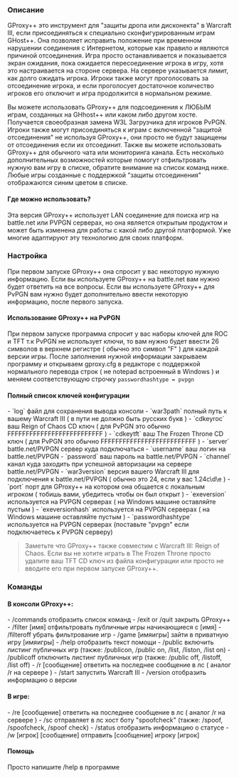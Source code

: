 <h3><a name="general"></a>Описание</h3>

<p>GProxy++ это инструмент для "защиты дропа или дисконекта" в Warcraft III, если присоединяться к специально сконфигурированным играм GHost++.
Она позволяет исправить положение при временном нарушении соединения с Интернетом, которые как правило и являются причиной отсоединения.
Игра просто останавливается и показывается экран ожидания, пока ожидается пересоединение игрока в игру, хотя это настраивается на стороне сервера.
На сервере указывается лимит, как долго ожидать игрока. Игроки также могут проголосовать за отсоединение игрока, и если проголосует достаточное количество игроков его отключит и игра продолжится в нормальном режиме.</p>

<p>Вы можете использовать GProxy++ для подсоединения к ЛЮБЫМ играм, созданных на GHhost++ или каком либо другом хосте. Получается своеобразная замена W3L Загрузчика для игроков PvPGN.
Игроки также могут присоединяться к играм с включенной "защитой отсоединения" не используя GProxy++, они просто не будут защищены от отсоединения если их отсоединит.
Также вы можете использовать GProxy++ для обычного чата или мониторинга канала.
Есть несколько дополнительных возможностей которые помогут отфильтровать нужную вам игру в списке, обратите внимание на список команд ниже.
Любые игры созданные с поддержкой "защиты отсоединения" отображаются синим цветом в списке.</p>

<h4>Где можно использовать?</h4>

<p>Эта версия GProxy++ использует LAN соединение для поиска игр на battle.net или PVPGN серверах, но она является открытым продуктом и может быть изменена для работы с какой либо другой платформой.
Уже многие адаптируют эту технологию для своих платформ.</p>


<h3><a name="configuration"></a>Настройка</h3>

<p>При первом запуске GProxy++ она спросит у вас некоторую нужную информацию.
Если вы используете GProxy++ на battle.net вам нужно будет ответить на все вопросы.
Если вы используете GProxy++ для PvPGN вам нужно будет дополнительно ввести некоторую информацию, после первого запуска.</p>

<h4>Использование GProxy++ на PvPGN</h4>

<p>При первом запуске программа спросит у вас наборы ключей для ROC и TFT т.к PvPGN не использует ключи, то вам нужно будет ввести 26 символов в верхнем регистре ( обычно это символ "F" ) для каждой версии игры.
После заполнения нужной информации закрываем программу и открываем gproxy.cfg в редакторе с поддержкой нормального перевода строк ( не notepad встроенный в Windows ) и меняем соответствующую строчку <code>passwordhashtype = pvpgn</code></p>

<h4>Полный список ключей конфигурации</h4>
- `log`                     файл для сохранения вывода консоли
- `war3path`		полный путь к вашему Warcraft III ( в пути не должно быть русских букв )
- `cdkeyroc`		ваш  Reign of Chaos CD ключ ( для PvPGN это обычно FFFFFFFFFFFFFFFFFFFFFFFFFF )
- `cdkeytft`		ваш The Frozen Throne CD ключ ( для PvPGN это обычно FFFFFFFFFFFFFFFFFFFFFFFFFF )
- `server`		battle.net/PVPGN сервер куда подключаться
- `username`		ваш логин на battle.net/PVPGN
- `password`		ваш пароль на battle.net/PVPGN
- `channel`			канал куда заходить при успешной авторизации на сервере battle.net/PVPGN
- `war3version`		версия вашего Warcraft III для подключения к battle.net/PVPGN ( обычно это 24, если у вас 1.24c\d\e )
- `port`			порт для GProxy++ на котором она общается с локальным игроком ( тобишь вами, убедитесь чтобы он был открыт )
- `exeversion`		используется на PVPGN серверах ( на Windows машине оставляйте пустым )
- `exeversionhash`		используется на PVPGN серверах ( на Windows машине оставляйте пустым )
- `passwordhashtype`	используется на PVPGN серверах (поставьте "pvpgn" если подключаетесь к PVPGN серверу)

<blockquote>
Заметьте что GProxy++ также совместим с Warcraft III: Reign of Chaos.
Если вы не хотите играть в The Frozen Throne просто удалите ваш TFT CD ключ из файла конфигурации или просто не вводите его при первом запуске GProxy++.
</blockquote>

<h3><a name="commands"></a>Команды</h3>

<h4>В консоли GProxy++:</h4>
- /commands	 отобразить список команд
- /exit or /quit	 закрыть GProxy++
- /filter [имя] отфильтровать публичные игры начинающиеся с [имя]
- /filteroff убрать фильтрование игр
- /game [имяигры]	зайти в приватную игру [имяигры]
- /help	 отобразить текст помощи
- /public	 включить листинг публичных игр (также: /publicon, /public on, /list, /liston, /list on)
- /publicoff	 отключить листинг публичных игр (также: /public off, /listoff, /list off)
- /r [сообщение]	 ответить на последнее сообщение в лс ( аналог /r на сервере )
- /start	 запустить Warcraft III
- /version	 отобразить информацию о версии

<h4>В игре:</h4>
- /re [сообщение]	 ответить на последнее сообщение в лс ( аналог /r на сервере )
- /sc	 отправляет в лс хост боту "spoofcheck" (также: /spoof, /spoofcheck, /spoof check)
- /status	 отобразить информацию о статусе
- /w [игрок] [сообщение]	отправить [сообщение] игроку [игрок]

<h4>Помощь</h4>
<p>Просто напишите /help в программе</p>
